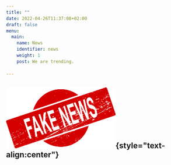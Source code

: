 ```yaml
---
title: ""
date: 2022-04-26T11:37:08+02:00
draft: false
menu: 
  main:
    name: News
    identifier: news
    weight: 1
    post: We are trending.

---
```

![News](news.png){style="text-align:center"}
-------------------------------------------
